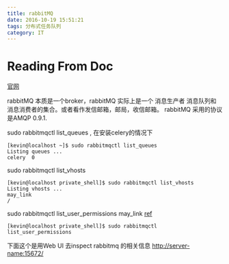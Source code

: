 ```yaml
---
title: rabbitMQ
date: 2016-10-19 15:51:21
tags: 分布式任务队列
category: IT
---
```


# Reading From Doc
[官网](http://www.rabbitmq.com/tutorials/tutorial-one-python.html)

rabbitMQ 本质是一个broker，rabbitMQ 实际上是一个 消息生产者 消息队列和 消息消费者的集合。或者看作发信邮箱，邮局，收信邮箱。
rabbitMQ 采用的协议是AMQP 0.9.1.

sudo rabbitmqctl list_queues , 在安装celery的情况下
```shell
[kevin@localhost ~]$ sudo rabbitmqctl list_queues
Listing queues ...
celery  0
```

sudo rabbitmqctl list_vhosts 

```shell
[kevin@localhost private_shell]$ sudo rabbitmqctl list_vhosts
Listing vhosts ...
may_link
/
```

sudo rabbitmqctl list_user_permissions may_link
[ref](http://blog.csdn.net/zyz511919766/article/details/42292655)

```shell
[kevin@localhost private_shell]$ sudo rabbitmqctl list_user_permissions 
```

下面这个是用Web UI 去inspect rabbitmq 的相关信息
[http://server-name:15672/](http://www.rabbitmq.com/management.html)